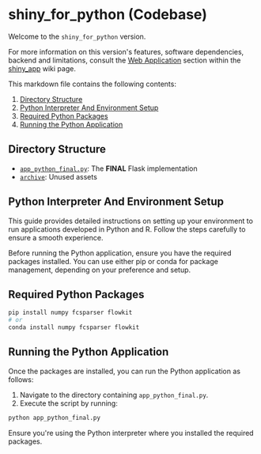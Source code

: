 # shiny_for_python (Codebase)

Welcome to the ```shiny_for_python``` version.

For more information on this version's features, software dependencies, backend and limitations, consult the [Web Application]() section within the [shiny_app]() wiki page.

This markdown file contains the following contents:
1. [Directory Structure](#directory-structure)
2. [Python Interpreter And Environment Setup](#python-interpreter-and-environment-setup)
3. [Required Python Packages](#required-python-packages)
4. [Running the Python Application](#running-the-python-application)

## Directory Structure
- [```app_python_final.py```](./app_python_final.py): The **FINAL** Flask implementation
- [```archive```](./archive/): Unused assets

## Python Interpreter And Environment Setup

This guide provides detailed instructions on setting up your environment to run applications developed in Python and R. Follow the steps carefully to ensure a smooth experience.

Before running the Python application, ensure you have the required packages installed. You can use either pip or conda for package management, depending on your preference and setup.

## Required Python Packages

```bash
pip install numpy fcsparser flowkit
# or 
conda install numpy fcsparser flowkit
```

## Running the Python Application

Once the packages are installed, you can run the Python application as follows:

1. Navigate to the directory containing `app_python_final.py`.
2. Execute the script by running:

```bash
python app_python_final.py
```

Ensure you're using the Python interpreter where you installed the required packages.
